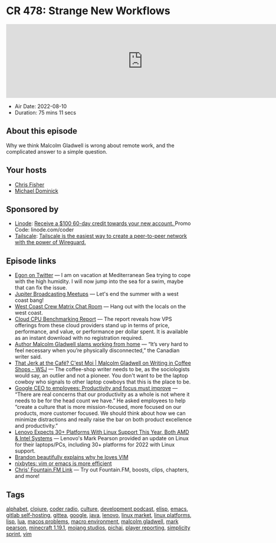 # CR 478: Strange New Workflows

<iframe src="https://player.fireside.fm/v2/MLf2ZzhC+fMAb4Q_Z?theme=dark" width="740" height="200" frameborder="0" scrolling="no"></iframe>

* Air Date: 2022-08-10
* Duration: 75 mins 11 secs

## About this episode

Why we think Malcolm Gladwell is wrong about remote work, and the complicated answer to a simple question.

## Your hosts
* [Chris Fisher](https://coder.show/hosts/chrislas)
* [Michael Dominick](https://coder.show/hosts/michael)

## Sponsored by

  * [Linode](https://linode.com/coder): [Receive a $100 60-day credit towards your new account. ](https://linode.com/coder) Promo Code: linode.com/coder
  * [Tailscale](https://tailscale.com/coder): [Tailscale is the easiest way to create a peer-to-peer network with the power of Wireguard. ](https://tailscale.com/coder)



## Episode links

  * [Egon on Twitter](https://twitter.com/EgonWilfinger/status/1555509015181942789 "Egon on Twitter") — I am on vacation at Mediterranean Sea trying to cope with the high humidity. I will now jump into the sea for a swim, maybe that can fix the issue.
  * [Jupiter Broadcasting Meetups](https://www.meetup.com/jupiterbroadcasting/ "Jupiter Broadcasting Meetups") — Let's end the summer with a west coast bang!
  * [West Coast Crew Matrix Chat Room](https://bit.ly/westcoastcrew "West Coast Crew Matrix Chat Room") — Hang out with the locals on the west coast.
  * [Cloud CPU Benchmarking Report](https://www.linode.com/content/cloud-cpu-benchmarking-report/ "Cloud CPU Benchmarking Report") — The report reveals how VPS offerings from these cloud providers stand up in terms of price, performance, and value, or performance per dollar spent. It is available as an instant download with no registration required.
  * [Author Malcolm Gladwell slams working from home](https://nypost.com/2022/08/05/malcolm-gladwell-slams-working-from-home/ "Author Malcolm Gladwell slams working from home") — “It’s very hard to feel necessary when you’re physically disconnected,” the Canadian writer said.
  * [That Jerk at the Café? C'est Moi | Malcolm Gladwell on Writing in Coffee Shops - WSJ](https://www.wsj.com/articles/SB10001424052748704147804575455923448456324 "That Jerk at the Café? C'est Moi | Malcolm Gladwell on Writing in Coffee Shops - WSJ") — The coffee-shop writer needs to be, as the sociologists would say, an outlier and not a pioneer. You don't want to be the laptop cowboy who signals to other laptop cowboys that this is the place to be. 
  * [Google CEO to employees: Productivity and focus must improve](https://www.cnbc.com/2022/07/31/google-ceo-to-employees-productivity-and-focus-must-improve.html "Google CEO to employees: Productivity and focus must improve") — “There are real concerns that our productivity as a whole is not where it needs to be for the head count we have.” He asked employees to help “create a culture that is more mission-focused, more focused on our products, more customer focused. We should think about how we can minimize distractions and really raise the bar on both product excellence and productivity.” 
  * [Lenovo Expects 30+ Platforms With Linux Support This Year, Both AMD & Intel Systems](https://www.phoronix.com/news/Lenovo-Linux-2022-State "Lenovo Expects 30+ Platforms With Linux Support This Year, Both AMD & Intel Systems") — Lenovo's Mark Pearson provided an update on Linux for their laptops/PCs, including 30+ platforms for 2022 with Linux support. 
  * [Brandon beautifully explains why he loves VIM](https://paste.docs.lol/reader/DislikesPiste "Brandon beautifully explains why he loves VIM")
  * [nixbytes: vim or emacs is more efficient](https://paste.docs.lol/reader/DischargesObscurantist "nixbytes: vim or emacs is more efficient")
  * [Chris' Fountain.FM Link](https://fountain.fm/refer/chrislas-e72160c3c5 "Chris' Fountain.FM Link") — Try out Fountain.FM, boosts, clips, chapters, and more!



## Tags

[alphabet](https://coder.show/tags/alphabet), [clojure](https://coder.show/tags/clojure), [coder radio](https://coder.show/tags/coder%20radio), [culture](https://coder.show/tags/culture), [development podcast](https://coder.show/tags/development%20podcast), [elisp](https://coder.show/tags/elisp), [emacs](https://coder.show/tags/emacs), [gitlab self-hosting](https://coder.show/tags/gitlab%20self-hosting), [gittea](https://coder.show/tags/gittea), [google](https://coder.show/tags/google), [java](https://coder.show/tags/java), [lenovo](https://coder.show/tags/lenovo), [linux market](https://coder.show/tags/linux%20market), [linux platforms](https://coder.show/tags/linux%20platforms), [lisp](https://coder.show/tags/lisp), [lua](https://coder.show/tags/lua), [macos problems](https://coder.show/tags/macos%20problems), [macro environment](https://coder.show/tags/macro%20environment), [malcolm gladwell](https://coder.show/tags/malcolm%20gladwell), [mark pearson](https://coder.show/tags/mark%20pearson), [minecraft 1.19.1](https://coder.show/tags/minecraft%201.19.1), [mojang studios](https://coder.show/tags/mojang%20studios), [pichai](https://coder.show/tags/pichai), [player reporting](https://coder.show/tags/player%20reporting), [simplicity sprint](https://coder.show/tags/simplicity%20sprint), [vim](https://coder.show/tags/vim)